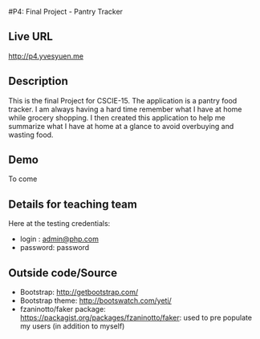 #P4: Final Project - Pantry Tracker

## Live URL
<http://p4.yvesyuen.me>

## Description
This is the final Project for CSCIE-15. The application is a pantry food tracker. I am always having a hard time remember what I have at home while grocery shopping. I then created this application to help me summarize what I have at home at a glance to avoid overbuying and wasting food. 


## Demo
To come

## Details for teaching team
Here at the testing credentials: 
- login : admin@php.com
- password: password

## Outside code/Source
- Bootstrap: http://getbootstrap.com/
- Bootstrap theme: http://bootswatch.com/yeti/
- fzaninotto/faker package: https://packagist.org/packages/fzaninotto/faker: used to pre populate my users (in addition to myself)
